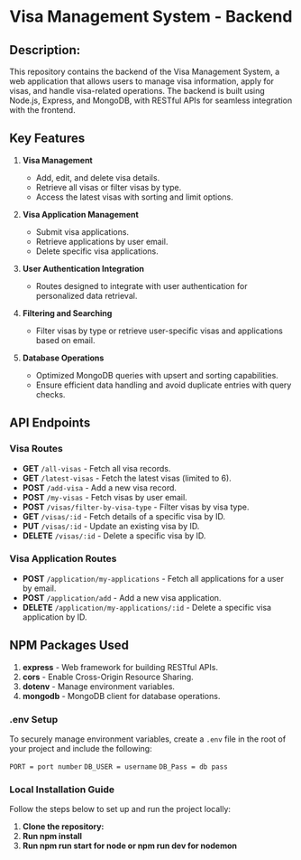 # Visa Management System - Backend

<h2>Description:</h2>
This repository contains the backend of the Visa Management System, a web application that allows users to manage visa information, apply for visas, and handle visa-related operations. The backend is built using Node.js, Express, and MongoDB, with RESTful APIs for seamless integration with the frontend.

## Key Features

1. **Visa Management**

   - Add, edit, and delete visa details.
   - Retrieve all visas or filter visas by type.
   - Access the latest visas with sorting and limit options.

2. **Visa Application Management**

   - Submit visa applications.
   - Retrieve applications by user email.
   - Delete specific visa applications.

3. **User Authentication Integration**

   - Routes designed to integrate with user authentication for personalized data retrieval.

4. **Filtering and Searching**

   - Filter visas by type or retrieve user-specific visas and applications based on email.

5. **Database Operations**
   - Optimized MongoDB queries with upsert and sorting capabilities.
   - Ensure efficient data handling and avoid duplicate entries with query checks.

## API Endpoints

### Visa Routes

- **GET** `/all-visas` - Fetch all visa records.
- **GET** `/latest-visas` - Fetch the latest visas (limited to 6).
- **POST** `/add-visa` - Add a new visa record.
- **POST** `/my-visas` - Fetch visas by user email.
- **POST** `/visas/filter-by-visa-type` - Filter visas by visa type.
- **GET** `/visas/:id` - Fetch details of a specific visa by ID.
- **PUT** `/visas/:id` - Update an existing visa by ID.
- **DELETE** `/visas/:id` - Delete a specific visa by ID.

### Visa Application Routes

- **POST** `/application/my-applications` - Fetch all applications for a user by email.
- **POST** `/application/add` - Add a new visa application.
- **DELETE** `/application/my-applications/:id` - Delete a specific visa application by ID.

## NPM Packages Used

1. **express** - Web framework for building RESTful APIs.
2. **cors** - Enable Cross-Origin Resource Sharing.
3. **dotenv** - Manage environment variables.
4. **mongodb** - MongoDB client for database operations.

### .env Setup
To securely manage environment variables, create a `.env` file in the root of your project and include the following:

`PORT = port number`
`DB_USER = username` 
`DB_Pass = db pass`

### Local Installation Guide

Follow the steps below to set up and run the project locally:

1. **Clone the repository:**
2. **Run npm install**
3. **Run npm run start for node or npm run dev for nodemon**
